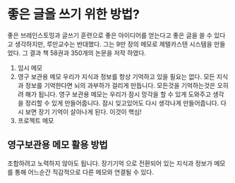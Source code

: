 
# 좋은 글을 쓰기 위한 방법? 

좋은 브레인스토밍과 글쓰기 훈련으로 좋은 아이디어를 얻는다고 좋은 글을 쓸 수 있다고 생각하지만, 루만교수는 반대했다.
그는 9만 장의 메모로 제텔카스텐 시스템을 만들었다. 그 결과 책 58권과 350개의 논문을 저작 하였다.

1. 임시 메모
2. 영구 보관용 메모
   우리가 지식과 정보를 항상 기억하고 있을 필요는 없다. 모든 지식과 정보를 기억한다면 뇌의 과부하가 걸리게 만듭니다. 모든것을 기억하는것은 오히려 해가 됩니다. 영구 보관용 메모는 우리가 잠시 망각을 할 수 있게 도와주고 생각을 정리할 수 있게 만들어줍니다. 잠시 잊고있어도 다시 생각나게 만들어줍니다. 
   다시 보면 장기 기억이 살아나게 된다. 이것이 핵심! 
3. 프로젝트 메모

## 영구보관용 메모 활용 방법

조합하려고 노력하지 않아도 됩니다. 장기기억 으로 전환되어 있는 지식과 정보가 메모를 통해 어느순간 직감적으로 다른 메모와 연결될 수 있다.
